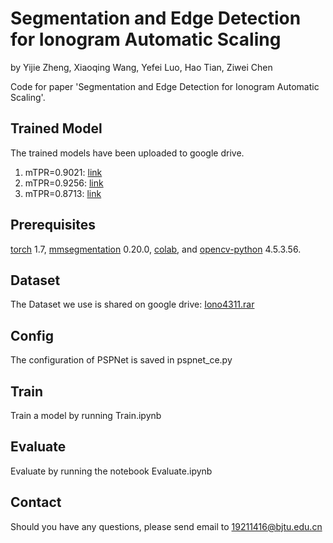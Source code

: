 # Segmentation and Edge Detection for Ionogram Automatic Scaling
by Yijie Zheng, Xiaoqing Wang, Yefei Luo, Hao Tian, Ziwei Chen 

Code for paper 'Segmentation and Edge Detection for Ionogram Automatic Scaling'.
## Trained Model
The trained models have been uploaded to google drive.
1. mTPR=0.9021: [link](https://drive.google.com/file/d/1-0__f4pK5-wvBfFB0XFOB0d13N9Gyh2k/view?usp=sharing)
2. mTPR=0.9256: [link](https://drive.google.com/file/d/1-BF3YO9QeT1SmhDjHjvWOmyNnLP-hKDL/view?usp=sharing)
3. mTPR=0.8713: [link](https://drive.google.com/file/d/1-4Dgu8Ff5CijDMJFwRf89c2XAEfukTlp/view?usp=sharing)
## Prerequisites
[torch](https://pytorch.org/) 1.7, [mmsegmentation](https://github.com/open-mmlab/mmsegmentation) 0.20.0, [colab](https://colab.research.google.com/), and [opencv-python](https://opencv.org) 4.5.3.56.
## Dataset
The Dataset we use is shared on google drive: [Iono4311.rar](https://drive.google.com/file/d/1MZUonB6E0o7lq_NndI-F3PEVkQH3C8pz/view?usp=sharing)
## Config
The configuration of PSPNet is saved in pspnet_ce.py
## Train
Train a model by running Train.ipynb
## Evaluate
Evaluate by running the notebook Evaluate.ipynb
## Contact
Should you have any questions, please send email to 19211416@bjtu.edu.cn
